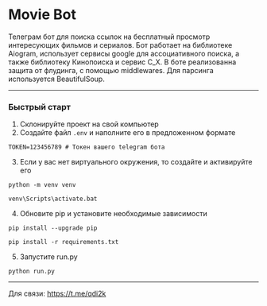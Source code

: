 # Movie Bot

Телеграм бот для поиска ссылок на бесплатный просмотр интересующих фильмов и сериалов. 
Бот работает на библиотеке Aiogram, использует сервисы google для ассоциативного поиска, 
а также библиотеку Кинопоиска и сервис C_X. В боте реализованна защита от флудинга,
с помощью middlewares. Для парсинга используется BeautifulSoup.

---

### Быстрый старт

1. Склонируйте проект на свой компьютер
2. Создайте файл `.env` и наполните его в предложенном формате
```
TOKEN=123456789 # Токен вашего telegram бота 
```
3. Если у вас нет виртуального окружения, то создайте и  активируйте его
```shell
python -m venv venv
```
```shell
venv\Scripts\activate.bat
```
4. Обновите pip и установите необходимые зависимости
```shell
pip install --upgrade pip
```
```shell
pip install -r requirements.txt
```
5. Запустите run.py
```shell
python run.py
```
---

Для связи: https://t.me/qdi2k <br>

